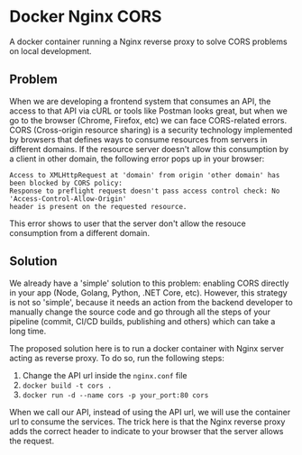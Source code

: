 # Docker Nginx CORS

A docker container running a Nginx reverse proxy to solve CORS problems on local development.

## Problem

When we are developing a frontend system that consumes an API, the access to that API via cURL or tools like Postman looks great, but when we go to the browser (Chrome, Firefox, etc) we can face CORS-related errors. CORS (Cross-origin resource sharing) is a security technology implemented by browsers that defines ways to consume resources from servers in different domains. If the resource server doesn't allow this consumption by a client in other domain, the following error pops up in your browser:

```
Access to XMLHttpRequest at 'domain' from origin 'other domain' has been blocked by CORS policy:
Response to preflight request doesn't pass access control check: No 'Access-Control-Allow-Origin'
header is present on the requested resource.
```

This error shows to user that the server don't allow the resouce consumption from a different domain.

## Solution

We already have a 'simple' solution to this problem: enabling CORS directly in your app (Node, Golang, Python, .NET Core, etc). However, this strategy is not so 'simple', because it needs an action from the backend developer to manually change the source code and go through all the steps of your pipeline (commit, CI/CD builds, publishing and others) which can take a long time.

The proposed solution here is to run a docker container with Nginx server acting as reverse proxy. To do so, run the following steps:

1. Change the API url inside the `nginx.conf` file
2. `docker build -t cors .`
3. `docker run -d --name cors -p your_port:80 cors`

When we call our API, instead of using the API url, we will use the container url to consume the services. The trick here is that the Nginx reverse proxy adds the correct header to indicate to your browser that the server allows the request.

